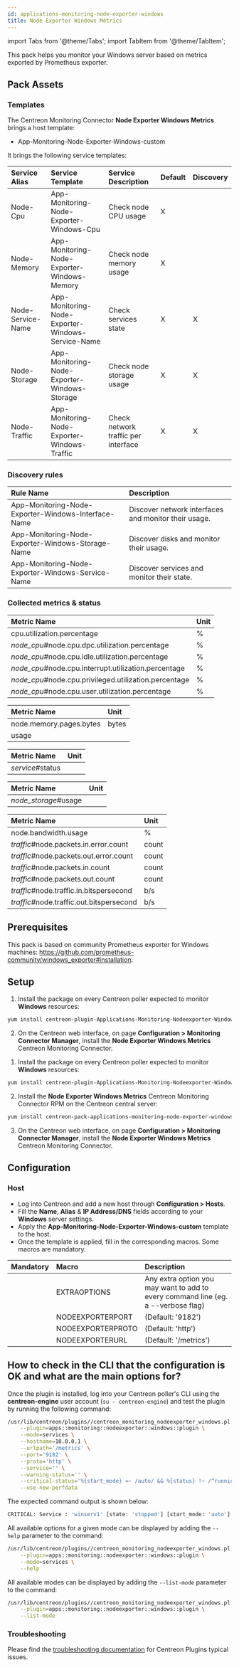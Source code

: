 ```yaml
---
id: applications-monitoring-node-exporter-windows
title: Node Exporter Windows Metrics
---
```

import Tabs from '@theme/Tabs';
import TabItem from '@theme/TabItem';

This pack helps you monitor your Windows server based on metrics exported by Prometheus exporter. 

## Pack Assets

### Templates

The Centreon Monitoring Connector **Node Exporter Windows Metrics** brings a host template:

* App-Monitoring-Node-Exporter-Windows-custom

It brings the following service templates:

| Service Alias     | Service Template                                  | Service Description      | Default | Discovery |
|:------------------|:--------------------------------------------------|:-------------------------|:--------|:----------|
| Node-Cpu          | App-Monitoring-Node-Exporter-Windows-Cpu          | Check node CPU usage     | X       |           |
| Node-Memory       | App-Monitoring-Node-Exporter-Windows-Memory       | Check node memory usage  | X       |           |
| Node-Service-Name | App-Monitoring-Node-Exporter-Windows-Service-Name | Check services state     | X       | X         |
| Node-Storage      | App-Monitoring-Node-Exporter-Windows-Storage      | Check node storage usage | X       | X         |
| Node-Traffic      | App-Monitoring-Node-Exporter-Windows-Traffic      | Check network traffic per interface | X       | X         |

### Discovery rules

| Rule Name                                           | Description                                      |
|:----------------------------------------------------|:-------------------------------------------------|
| App-Monitoring-Node-Exporter-Windows-Interface-Name | Discover network interfaces and monitor their usage. |
| App-Monitoring-Node-Exporter-Windows-Storage-Name   | Discover disks and monitor their usage.          |
| App-Monitoring-Node-Exporter-Windows-Service-Name   | Discover services and monitor their state.       |

### Collected metrics & status

<Tabs groupId="sync">
<TabItem value="Node-Cpu" label="Node-Cpu">

| Metric Name                                           | Unit  |
|:------------------------------------------------------|:------|
| cpu.utilization.percentage                            | %     |
| *node_cpu*#node.cpu.dpc.utilization.percentage        | %     |
| *node_cpu*#node.cpu.idle.utilization.percentage       | %     |
| *node_cpu*#node.cpu.interrupt.utilization.percentage  | %     |
| *node_cpu*#node.cpu.privileged.utilization.percentage | %     |
| *node_cpu*#node.cpu.user.utilization.percentage       | %     |

</TabItem>
<TabItem value="Node-Memory" label="Node-Memory">

| Metric Name             | Unit  |
|:------------------------|:------|
| node.memory.pages.bytes | bytes |
| usage                   |       |

</TabItem>
<TabItem value="Node-Service-Name" label="Node-Service-Name">

| Metric Name      | Unit  |
|:-----------------|:------|
| *service*#status |       |

</TabItem>
<TabItem value="Node-Storage" label="Node-Storage">

| Metric Name          | Unit  |
|:---------------------|:------|
| *node_storage*#usage |       |

</TabItem>
<TabItem value="Node-Traffic" label="Node-Traffic">

| Metric Name                              | Unit  |
|:-----------------------------------------|:------|
| node.bandwidth.usage                     | %     |
| *traffic*#node.packets.in.error.count    | count |
| *traffic*#node.packets.out.error.count   | count |
| *traffic*#node.packets.in.count          | count |
| *traffic*#node.packets.out.count         | count |
| *traffic*#node.traffic.in.bitspersecond  | b/s   |
| *traffic*#node.traffic.out.bitspersecond | b/s   |

</TabItem>
</Tabs>

## Prerequisites

This pack is based on community Prometheus exporter for Windows machines: https://github.com/prometheus-community/windows_exporter#installation. 

## Setup

<Tabs groupId="sync">
<TabItem value="Online License" label="Online License">

1. Install the package on every Centreon poller expected to monitor **Windows** resources:

```bash
yum install centreon-plugin-Applications-Monitoring-Nodeexporter-Windows
```

2. On the Centreon web interface, on page **Configuration > Monitoring Connector Manager**, install the **Node Exporter Windows Metrics** Centreon Monitoring Connector.

</TabItem>
<TabItem value="Offline License" label="Offline License">

1. Install the package on every Centreon poller expected to monitor **Windows** resources:

```bash
yum install centreon-plugin-Applications-Monitoring-Nodeexporter-Windows
```

2. Install the **Node Exporter Windows Metrics** Centreon Monitoring Connector RPM on the Centreon central server:

```bash
yum install centreon-pack-applications-monitoring-node-exporter-windows
```

3. On the Centreon web interface, on page **Configuration > Monitoring Connector Manager**, install the **Node Exporter Windows Metrics** Centreon Monitoring Connector.

</TabItem>
</Tabs>

## Configuration

### Host

* Log into Centreon and add a new host through **Configuration > Hosts**.
* Fill the **Name**, **Alias** & **IP Address/DNS** fields according to your **Windows** server settings.
* Apply the **App-Monitoring-Node-Exporter-Windows-custom** template to the host.
* Once the template is applied, fill in the corresponding macros. Some macros are mandatory.

| Mandatory   | Macro             | Description                                                                            |
|:------------|:------------------|:---------------------------------------------------------------------------------------|
|             | EXTRAOPTIONS      | Any extra option you may want to add to every command line (eg. a --verbose flag)      |
|             | NODEEXPORTERPORT  | (Default: '9182')                                                                      |
|             | NODEEXPORTERPROTO | (Default: 'http')                                                                      |
|             | NODEEXPORTERURL   | (Default: '/metrics')                                                                  |

## How to check in the CLI that the configuration is OK and what are the main options for?

Once the plugin is installed, log into your Centreon poller's CLI using the
**centreon-engine** user account (`su - centreon-engine`) and test the plugin by
running the following command:

```bash
/usr/lib/centreon/plugins//centreon_monitoring_nodeexporter_windows.pl \
    --plugin=apps::monitoring::nodeexporter::windows::plugin \
    --mode=services \
    --hostname=10.0.0.1 \
    --urlpath='/metrics' \
    --port='9182' \
    --proto='http' \
    --service='' \
    --warning-status='' \
    --critical-status='%{start_mode} =~ /auto/ && %{status} !~ /^running$/' \
    --use-new-perfdata
```

The expected command output is shown below:

```bash
CRITICAL: Service : 'winserv1' [state: 'stopped'] [start_mode: 'auto'] - Service : 'sysmonitor' [state: 'stopped'] [start_mode: 'auto']
```

All available options for a given mode can be displayed by adding the
`--help` parameter to the command:

```bash
/usr/lib/centreon/plugins//centreon_monitoring_nodeexporter_windows.pl \
    --plugin=apps::monitoring::nodeexporter::windows::plugin \
    --mode=services \
    --help
```

All available modes can be displayed by adding the `--list-mode` parameter to
the command:

```bash
/usr/lib/centreon/plugins//centreon_monitoring_nodeexporter_windows.pl \
    --plugin=apps::monitoring::nodeexporter::windows::plugin \
    --list-mode
```

### Troubleshooting

Please find the [troubleshooting documentation](../getting-started/how-to-guides/troubleshooting-plugins.md)
for Centreon Plugins typical issues.